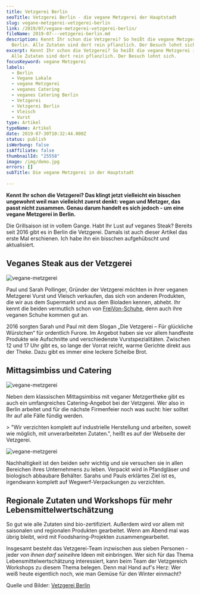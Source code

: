 ```yaml
---
title: Vetzgerei Berlin
seoTitle: Vetzgerei Berlin - die vegane Metzgerei der Hauptstadt
slug: vegane-metzgerei-vetzgerei-berlin
link: /2019/07/vegane-metzgerei-vetzgerei-berlin/
fileName: 2019-07---vetzgerei-berlin.md
description: Kennt Ihr schon die Vetzgerei? So heißt die vegane Metzgerei in
  Berlin. Alle Zutaten sind dort rein pflanzlich. Der Besuch lohnt sich.
excerpt: Kennt Ihr schon die Vetzgerei? So heißt die vegane Metzgerei in Berlin.
  Alle Zutaten sind dort rein pflanzlich. Der Besuch lohnt sich.
focusKeyword: vegane Metzgerei
labels:
  - Berlin
  - Vegane Lokale
  - vegane Metzgerei
  - veganes Catering
  - veganes Catering Berlin
  - Vetzgerei
  - Vetzgerei Berlin
  - Vleisch
  - Vurst
type: Artikel
typeName: Artikel
date: 2019-07-30T10:32:44.000Z
status: publish
isWerbung: false
isAffiliate: false
thumbnailId: "25558"
image: /img/demo.jpg
errors: []
subTitle: Die vegane Metzgerei in der Hauptstadt
  
---
```


**Kennt Ihr schon die Vetzgerei? Das klingt jetzt vielleicht ein bisschen
ungewohnt weil man vielleicht zuerst denkt: vegan und Metzger, das passt nicht
zusammen. Genau darum handelt es sich jedoch - um eine vegane Metzgerei in
Berlin.**

Die Grillsaison ist in vollem Gange. Habt Ihr Lust auf veganes Steak? Bereits
seit 2016 gibt es in Berlin die Vetzgerei. Damals ist auch dieser Artikel das
erste Mal erschienen. Ich habe ihn ein bisschen aufgehübscht und aktualisiert.

## Veganes Steak aus der Vetzgerei

![vegane-metzgerei](http://cardamonchai.com/wp-content/uploads/2019/07/vetzgerei_12-400x263.jpg)

Paul und Sarah Pollinger, Gründer der Vetzgerei möchten in ihrer veganen
Metzgerei Vurst und Vleisch verkaufen, das sich von anderen Produkten, die wir
aus dem Supermarkt und aus dem Bioladen kennen, abhebt. Ihr kennt die beiden
vermutlich schon von [FreiVon-Schuhe](/2014/11/frei-von-schuhe/), denn auch ihre
veganen Schuhe kommen gut an.

2016 sorgten Sarah und Paul mit dem Slogan „Die Vetzgerei – Für glückliche
Würstchen“ für ordentlich Furore. Im Angebot haben sie vor allem handfeste
Produkte wie Aufschnitte und verschiedenste Vurstspezialitäten. Zwischen 12 und
17 Uhr gibt es, so lange der Vorrat reicht, warme Gerichte direkt aus der Theke.
Dazu gibt es immer eine leckere Scheibe Brot.

## Mittagsimbiss und Catering

![vegane-metzgerei](http://cardamonchai.com/wp-content/uploads/2019/07/vetzgerei_11-400x263.jpg)

Neben dem klassischen Mittagsimbiss mit veganer Metzgertheke gibt es auch ein
umfangreiches Catering-Angebot bei der Vetzgerei. Wer also in Berlin arbeitet
und für die nächste Firmenfeier noch was sucht: hier solltet Ihr auf alle Fälle
fündig werden.

<div class="col-lg-6">
> "Wir verzichten komplett auf industrielle Herstellung und arbeiten, soweit wie möglich, mit unverarbeiteten Zutaten.",
heißt es auf der Webseite der Vetzgerei.

![vegane-metzgerei](http://cardamonchai.com/wp-content/uploads/2019/07/vetzgerei_13-400x263.jpg)

Nachhaltigkeit ist den beiden sehr wichtig und sie versuchen sie in allen
Bereichen ihres Unternehmens zu leben. Verpackt wird in Pfandgläser und
biologisch abbaubare Behälter. Sarahs und Pauls erklärtes Ziel ist es,
irgendwann komplett auf Wegwerf-Verpackungen zu verzichten.

## Regionale Zutaten und Workshops für mehr Lebensmittelwertschätzung

So gut wie alle Zutaten sind bio-zertifiziert. Außerdem wird vor allem mit
saisonalen und regionalen Produkten gearbeitet. Wenn am Abend mal was übrig
bleibt, wird mit Foodsharing-Projekten zusammengearbeitet.

Insgesamt besteht das Vetzgerei-Team inzwischen aus sieben Personen - jede*r von
ihnen darf seine*ihre Ideen mit einbringen. Wer sich für das Thema
Lebensmittelwertschätzung interessiert, kann beim Team der Vetzgereich Workshops
zu diesem Thema belegen. Denn mal Hand auf's Herz: Wer weiß heute eigentlich
noch, wie man Gemüse für den Winter einmacht?

Quelle und Bilder: [Vetzgerei Berlin](http://dievetzgerei.berlin/)

</div>

  